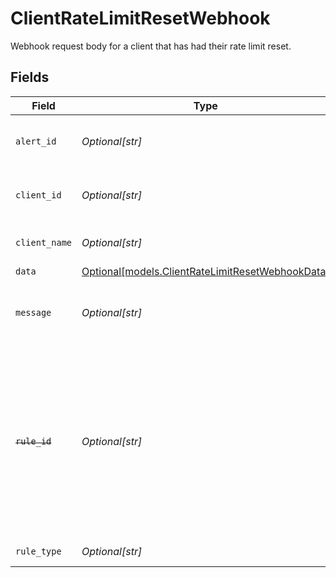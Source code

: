# ClientRateLimitResetWebhook

Webhook request body for a client that has had their rate limit reset.


## Fields

| Field                                                                                                                                                    | Type                                                                                                                                                     | Required                                                                                                                                                 | Description                                                                                                                                              |
| -------------------------------------------------------------------------------------------------------------------------------------------------------- | -------------------------------------------------------------------------------------------------------------------------------------------------------- | -------------------------------------------------------------------------------------------------------------------------------------------------------- | -------------------------------------------------------------------------------------------------------------------------------------------------------- |
| `alert_id`                                                                                                                                               | *Optional[str]*                                                                                                                                          | :heavy_minus_sign:                                                                                                                                       | Unique identifier of the webhook event.                                                                                                                  |
| `client_id`                                                                                                                                              | *Optional[str]*                                                                                                                                          | :heavy_minus_sign:                                                                                                                                       | Unique identifier for your client in Codat.                                                                                                              |
| `client_name`                                                                                                                                            | *Optional[str]*                                                                                                                                          | :heavy_minus_sign:                                                                                                                                       | Name of your client in Codat.                                                                                                                            |
| `data`                                                                                                                                                   | [Optional[models.ClientRateLimitResetWebhookData]](../models/clientratelimitresetwebhookdata.md)                                                         | :heavy_minus_sign:                                                                                                                                       | N/A                                                                                                                                                      |
| `message`                                                                                                                                                | *Optional[str]*                                                                                                                                          | :heavy_minus_sign:                                                                                                                                       | A human-readable message about the webhook.                                                                                                              |
| ~~`rule_id`~~                                                                                                                                            | *Optional[str]*                                                                                                                                          | :heavy_minus_sign:                                                                                                                                       | : warning: ** DEPRECATED **: This will be removed in a future release, please migrate away from it as soon as possible.<br/><br/>Unique identifier for the rule. |
| `rule_type`                                                                                                                                              | *Optional[str]*                                                                                                                                          | :heavy_minus_sign:                                                                                                                                       | The type of rule.                                                                                                                                        |